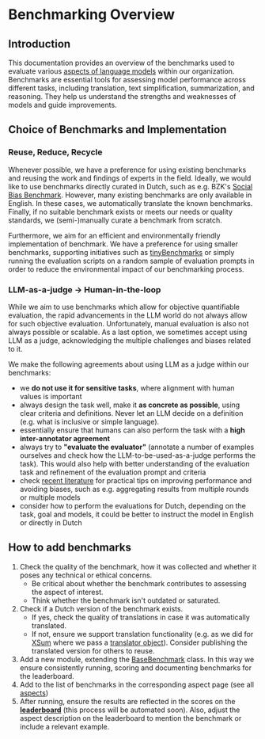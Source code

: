 Benchmarking Overview
============================

Introduction
------------

This documentation provides an overview of the benchmarks used to evaluate various [aspects of language models](./aspects.md) within our organization.
Benchmarks are essential tools for assessing model performance across different tasks, including translation, text simplification, summarization, and reasoning.
They help us understand the strengths and weaknesses of models and guide improvements.


Choice of Benchmarks and Implementation
---------------------------------------

### Reuse, Reduce, Recycle

Whenever possible, we have a preference for using existing benchmarks and reusing the work and findings of experts in the field.
Ideally, we would like to use benchmarks directly curated in Dutch, such as e.g. BZK's [Social Bias Benchmark](https://github.com/MinBZK/llm-benchmark/blob/main/benchmarks/social-bias/README.md).
However, many existing benchmarks are only available in English.
In these cases, we automatically translate the known benchmarks.
Finally, if no suitable benchmark exists or meets our needs or quality standards, we (semi-)manually curate a benchmark from scratch.


Furthermore, we aim for an efficient and environmentally friendly implementation of benchmark.
We have a preference for using smaller benchmarks, supporting initiatives such as [tinyBenchmarks](https://github.com/felipemaiapolo/tinyBenchmarks) or simply running the evaluation scripts on a random sample of evaluation prompts in order to reduce the environmental impact of our benchmarking process.

### LLM-as-a-judge -> Human-in-the-loop

While we aim to use benchmarks which allow for objective quantifiable evaluation, the rapid advancements in the LLM world do not always allow for such objective evaluation. Unfortunately, manual evaluation is also not always possible or scalable.
As a last option, we sometimes accept using LLM as a judge, acknowledging the multiple challenges and biases related to it.

We make the following agreements about using LLM as a judge within our benchmarks:
- we **do not use it for sensitive tasks**, where alignment with human values is important
- always design the task well, make it **as concrete as possible**, using clear criteria and definitions. Never let an LLM decide on a definition (e.g. what is inclusive or simple language).
- essentially ensure that humans can also perform the task with a **high inter-annotator agreement**
- always try to **"evaluate the evaluator"** (annotate a number of examples ourselves and check how the LLM-to-be-used-as-a-judge performs the task). This would also help with better understanding of the evaluation task and refinement of the evaluation prompt and criteria
- check [recent literature](https://arxiv.org/pdf/2411.15594?) for practical tips on improving performance and avoiding biases, such as e.g. aggregating results from multiple rounds or multiple models
- consider how to perform the evaluations for Dutch, depending on the task, goal and models, it could be better to instruct the model in English or directly in Dutch


How to add benchmarks
---------------------
1. Check the quality of the benchmark, how it was collected and whether it poses any technical or ethical concerns.
    * Be critical about whether the benchmark contributes to assessing the aspect of interest.
    * Think whether the benchmark isn't outdated or saturated.
1. Check if a Dutch version of the benchmark exists.
    * If yes, check the quality of translations in case it was automatically translated.
    * If not, ensure we support translation functionality (e.g. as we did for [XSum](/llm_eval/benchmarks/summarization/xsum.py) where we pass a [translator object](/llm_eval/translators/translator_router.py)). Consider publishing the translated version for others to reuse.
1. Add a new module, extending the [BaseBenchmark](/llm_eval/benchmarks/base.py) class. In this way we ensure consistently running, scoring and documenting benchmarks for the leaderboard.
1. Add to the list of benchmarks in the corresponding aspect page (see all [aspects](./aspects.md))
1. After running, ensure the results are reflected in the scores on the **[leaderboard](/llm-eval-website/_data/models.json)** (this process will be automated soon). Also, adjust the aspect description on the leaderboard to mention the benchmark or include a relevant example.
